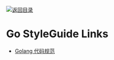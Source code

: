 [![返回目录](https://parg.co/UGo)](https://github.com/wxyyxc1992/Awesome-Links)

# Go StyleGuide Links

* [Golang 代码规范](https://sheepbao.github.io/post/golang_code_specification/)
